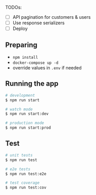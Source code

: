 
TODOs:
- [ ] API pagination for customers & users
- [ ] Use response serializers
- [ ] Deploy 

## Preparing

- `npm install`
- `docker-compose up -d`
- override values in `.env` if needed

## Running the app

```bash
# development
$ npm run start

# watch mode
$ npm run start:dev

# production mode
$ npm run start:prod
```

## Test

```bash
# unit tests
$ npm run test

# e2e tests
$ npm run test:e2e

# test coverage
$ npm run test:cov
```
